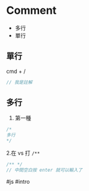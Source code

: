 # Comment
- 多行
- 單行

## 單行
cmd + /
```js
// 我是註解
```

## 多行
1. 第一種
```js
/* 
多行
*/
```

2.在 vs 打 `/**`
```js
/** */
// 中間空白按 enter 就可以輸入了
```

#js #intro 